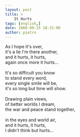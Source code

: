 ```yaml
---
layout: post
title: >
    It Hurts
tags: [english,]
date: 2008-09-25 18:31:00
author: pietro
---
```

As I hope it's over,<br/>it's a lie I'm there another,<br/>and it hurts, it hurts,<br/>again once more it hurts...<br/><br/>It's so difficult you know<br/>to stand every word,<br/>every single smile will be,<br/>it's so long but time will show.<br/><br/>Drawing plain views,<br/>of better worlds I dream,<br/>the war and peace stand together,<br/><br/>in the eyes and world air,<br/>and it hurts, it hurts,<br/>I didn't think but hurts...
